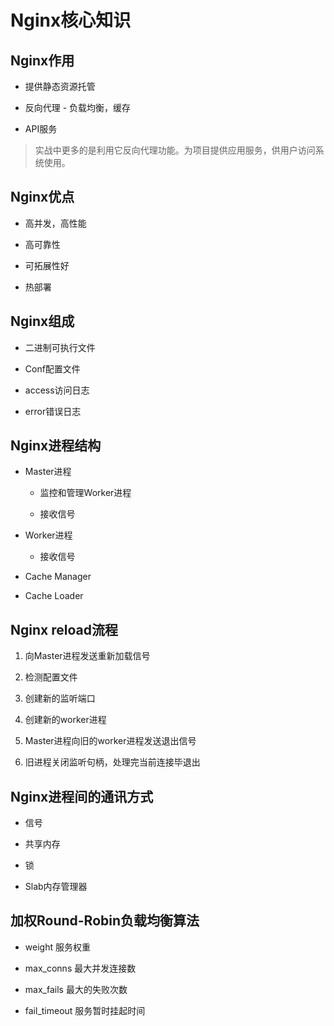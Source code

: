 <!--
 * @Author: 蔡鑫 1058360098@qq.com
 * @Date: 2024-01-18 15:02:27
 * @LastEditors: 蔡鑫 1058360098@qq.com
 * @LastEditTime: 2024-01-24 14:41:53
 * @FilePath: \docsify\docs\articles\technical\t24.md
 * @Description: 这是默认设置,请设置`customMade`, 打开koroFileHeader查看配置 进行设置: https://github.com/OBKoro1/koro1FileHeader/wiki/%E9%85%8D%E7%BD%AE
-->
# Nginx核心知识

## Nginx作用

- 提供静态资源托管

- 反向代理 - 负载均衡，缓存

- API服务

> 实战中更多的是利用它反向代理功能。为项目提供应用服务，供用户访问系统使用。

## Nginx优点

- 高并发，高性能

- 高可靠性

- 可拓展性好

- 热部署

## Nginx组成

- 二进制可执行文件

- Conf配置文件

- access访问日志

- error错误日志

## Nginx进程结构

- Master进程

  - 监控和管理Worker进程

  - 接收信号

- Worker进程

  - 接收信号

- Cache Manager

- Cache Loader

## Nginx reload流程

1. 向Master进程发送重新加载信号

2. 检测配置文件

3. 创建新的监听端口

4. 创建新的worker进程

5. Master进程向旧的worker进程发送退出信号

6. 旧进程关闭监听句柄，处理完当前连接毕退出

## Nginx进程间的通讯方式

- 信号

- 共享内存

- 锁

- Slab内存管理器

## 加权Round-Robin负载均衡算法

- weight 服务权重

- max_conns 最大并发连接数

- max_fails 最大的失败次数

- fail_timeout 服务暂时挂起时间


